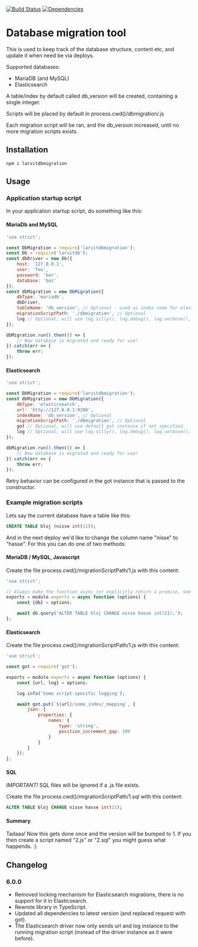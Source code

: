 [![Build Status](https://travis-ci.org/larvit/larvitdbmigration.svg?branch=master)](https://travis-ci.org/larvit/larvitdbmigration) [![Dependencies](https://david-dm.org/larvit/larvitdbmigration.svg)](https://david-dm.org/larvit/larvitdbmigration.svg)

# Database migration tool

This is used to keep track of the database structure, content etc, and update it when need be via deploys.

Supported databases:

* MariaDB (and MySQL)
* Elasticsearch

A table/index by default called db_version will be created, containing a single integer.

Scripts will be placed by default in process.cwd()/dbmigration/<version>.js

Each migration script will be ran, and the db_version increased, until no more migration scripts exists.

## Installation

    npm i larvitdbmigration

## Usage

### Application startup script

In your application startup script, do something like this:

#### MariaDb and MySQL

```javascript
'use strict';

const DbMigration = require('larvitdbmigration');
const Db = require('larvitdb');
const dbDriver = new Db({
	host: '127.0.0.1',
	user: 'foo',
	password: 'bar',
	database: 'baz'
});
const dbMigration = new DbMigration({
	dbType: 'mariadb',
	dbDriver,
	tableName: 'db_version', // Optional - used as index name for elasticsearch
	migrationScriptPath: './dbmigration', // Optional
	log // Optional, will use log.silly(), log.debug(), log.verbose(), log.info(), log.warn() and log.error() if given.
});

dbMigration.run().then(() => {
	// Now database is migrated and ready for use!
}).catch(err => {
	throw err;
});
```

#### Elasticsearch

```javascript
'use strict';

const DbMigration = require('larvitdbmigration');
const dbMigration = new DbMigration({
	dbType: 'elasticsearch',
	url: 'http://127.0.0.1:9200',
	indexName: 'db_version', // Optional
	migrationScriptPath: './dbmigration', // Optional
	got // Optional, will use default got instance if not specified.
	log // Optional, will use log.silly(), log.debug(), log.verbose(), log.info(), log.warn() and log.error() if given.
});

dbMigration.run().then(() => {
	// Now database is migrated and ready for use!
}).catch(err => {
	throw err;
});
```

Retry behavior can be configured in the got instance that is passed to the constructor.

### Example migration scripts

Lets say the current database have a table like this:

```SQL
CREATE TABLE bloj (nisse int(11));
```

And in the next deploy we'd like to change the column name "nisse" to "hasse". For this you can do one of two methods:

#### MariaDB / MySQL, Javascript

Create the file process.cwd()/migrationScriptPath/1.js with this content:

```javascript
'use strict';

// Always make the function async (or explicitly return a promise, see elasticsearch example below)
exports = module.exports = async function (options) {
	const {db} = options;

	await db.query('ALTER TABLE bloj CHANGE nisse hasse int(11);');
};
```

#### Elasticsearch

Create the file process.cwd()/migrationScriptPath/1.js with this content:

```javascript
'use strict';

const got = require('got');

exports = module.exports = async function (options) {
	const {url, log} = options;

	log.info('Some script-specific logging');

	await got.put(`${url}/some_index/_mapping`, {
		json: {
			properties: {
				names: {
					type: 'string',
					position_increment_gap: 100
				}
			}
		}
	});
};
```

#### SQL

_IMPORTANT!_ SQL files will be ignored if a .js file exists.

Create the file process.cwd()/migrationScriptPath/1.sql with this content:

```SQL
ALTER TABLE bloj CHANGE nisse hasse int(11);
```

#### Summary

Tadaaa! Now this gets done once and the version will be bumped to 1. If you then create a script named "2.js" or "2.sql" you might guess what happends. :)

## Changelog
### 6.0.0
* Removed locking mechanism for Elasticsearch migrations, there is no support for it in Elasticsearch.
* Rewrote library in TypeScript.
* Updated all dependencies to latest version (and replaced request with got).
* The Elasticsearch driver now only sends url and log instance to the running migration script (instead of the driver instance as it were before).